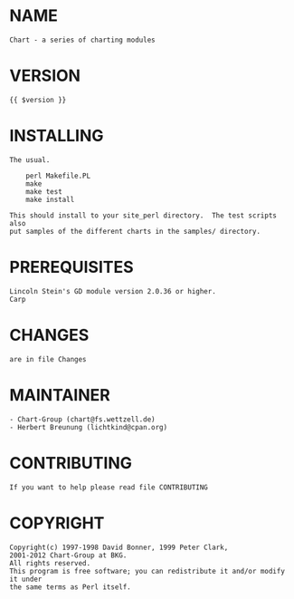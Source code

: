 # NAME

    Chart - a series of charting modules

# VERSION
 
    {{ $version }}

# INSTALLING


    The usual.
 
        perl Makefile.PL
        make
        make test
        make install

    This should install to your site_perl directory.  The test scripts also
    put samples of the different charts in the samples/ directory.


# PREREQUISITES

    Lincoln Stein's GD module version 2.0.36 or higher.
    Carp

# CHANGES

    are in file Changes
    
# MAINTAINER

    - Chart-Group (chart@fs.wettzell.de)
    - Herbert Breunung (lichtkind@cpan.org)


# CONTRIBUTING


    If you want to help please read file CONTRIBUTING


# COPYRIGHT

    Copyright(c) 1997-1998 David Bonner, 1999 Peter Clark, 
    2001-2012 Chart-Group at BKG.
    All rights reserved.
    This program is free software; you can redistribute it and/or modify it under 
    the same terms as Perl itself.
